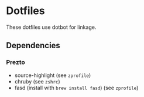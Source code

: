 # Dotfiles

These dotfiles use dotbot for linkage.

## Dependencies

### Prezto
- source-highlight (see `zprofile`)
- chruby (see `zshrc`)
- fasd (install with `brew install fasd`) (see `zprofile`)
